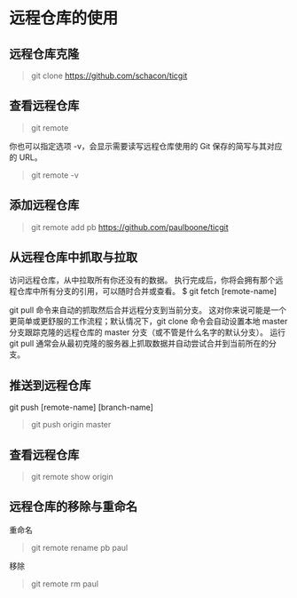 # 远程仓库的使用

## 远程仓库克隆
> git clone https://github.com/schacon/ticgit

## 查看远程仓库
> git remote

你也可以指定选项 -v，会显示需要读写远程仓库使用的 Git 保存的简写与其对应的 URL。
> git remote -v

## 添加远程仓库
> git remote add pb https://github.com/paulboone/ticgit

## 从远程仓库中抓取与拉取
访问远程仓库，从中拉取所有你还没有的数据。 执行完成后，你将会拥有那个远程仓库中所有分支的引用，可以随时合并或查看。
$ git fetch [remote-name]

git pull 命令来自动的抓取然后合并远程分支到当前分支。 这对你来说可能是一个更简单或更舒服的工作流程；默认情况下，git clone 命令会自动设置本地 master 分支跟踪克隆的远程仓库的 master 分支（或不管是什么名字的默认分支）。 运行 git pull 通常会从最初克隆的服务器上抓取数据并自动尝试合并到当前所在的分支。

## 推送到远程仓库
git push [remote-name] [branch-name]
> git push origin master

## 查看远程仓库
> git remote show origin

## 远程仓库的移除与重命名
重命名
> git remote rename pb paul

移除
> git remote rm paul
